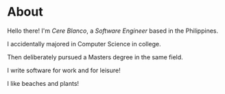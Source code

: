 # About 

Hello there! I'm *Cere Blanco*, a _Software Engineer_ based in the Philippines.

I accidentally majored in Computer Science in college.

Then deliberately pursued a Masters degree in the same field.

I write software for work and for leisure!

I like beaches and plants!
